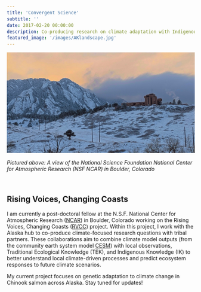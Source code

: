 ```yaml
---
title: 'Convergent Science'
subtitle: ''
date: 2017-02-20 00:00:00
description: Co-producing research on climate adaptation with Indigenous communities in Alaska
featured_image: '/images/AKlandscape.jpg'
---
```


![](/images/NCAR.jpg)

_Pictured above: A view of the National Science Foundation National Center for Atmospheric Research (NSF NCAR) in Boulder, Colorado_

<p>&nbsp;</p>

## Rising Voices, Changing Coasts

I am currently a post-doctoral fellow at the N.S.F. National Center for Atmospheric Research ([NCAR](https://ncar.ucar.edu/)) in Boulder, Colorado working on the Rising Voices, Changing Coasts ([RVCC](https://www.rvcchub.org/)) project. Within this project, I work with the Alaska hub to co-produce climate-focused research questions with tribal partners. These collaborations aim to combine climate model outputs (from the community earth system model [CESM](https://www.cesm.ucar.edu/)) with local observations, Traditional Ecological Knowledge (TEK), and Indigenous Knowledge (IK) to better understand local climate-driven processes and predict ecosystem responses to future climate scenarios. 

My current project focuses on genetic adaptation to climate change in Chinook salmon across Alaska. Stay tuned for updates!

